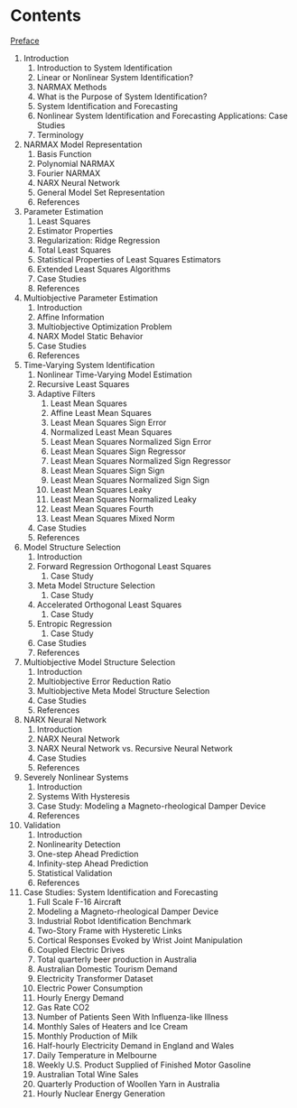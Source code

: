 # Contents

[Preface](preface.md)

1. Introduction
    1. Introduction to System Identification
    2. Linear or Nonlinear System Identification?
    3. NARMAX Methods
    4. What is the Purpose of System Identification?
    5. System Identification and Forecasting
    6. Nonlinear System Identification and Forecasting Applications: Case Studies
    7. Terminology
2. NARMAX Model Representation
    1. Basis Function
    2. Polynomial NARMAX
    3. Fourier NARMAX
    4. NARX Neural Network
    5. General Model Set Representation
    6. References
3. Parameter Estimation
    1. Least Squares
    2. Estimator Properties
    3. Regularization: Ridge Regression
    4. Total Least Squares
    5. Statistical Properties of Least Squares Estimators
    6. Extended Least Squares Algorithms
    7. Case Studies
    8. References
4. Multiobjective Parameter Estimation
    1. Introduction
    2. Affine Information
    3. Multiobjective Optimization Problem
    4. NARX Model Static Behavior
    5. Case Studies
    6. References
5. Time-Varying System Identification
    1. Nonlinear Time-Varying Model Estimation
    2. Recursive Least Squares
    3. Adaptive Filters
        1. Least Mean Squares
        2. Affine Least Mean Squares
        3. Least Mean Squares Sign Error
        4. Normalized Least Mean Squares
        5. Least Mean Squares Normalized Sign Error
        6. Least Mean Squares Sign Regressor
        7. Least Mean Squares Normalized Sign Regressor
        8. Least Mean Squares Sign Sign
        9. Least Mean Squares Normalized Sign Sign
        10. Least Mean Squares Leaky
        11. Least Mean Squares Normalized Leaky
        12. Least Mean Squares Fourth
        13. Least Mean Squares Mixed Norm
    4. Case Studies
    5. References
6. Model Structure Selection
    1. Introduction
    2. Forward Regression Orthogonal Least Squares
        1. Case Study
    3. Meta Model Structure Selection
        1. Case Study
    4. Accelerated Orthogonal Least Squares
        1. Case Study
    5. Entropic Regression
        1. Case Study
    6. Case Studies
    7. References
7. Multiobjective Model Structure Selection
    1. Introduction
    2. Multiobjective Error Reduction Ratio
    3. Multiobjective Meta Model Structure Selection
    4. Case Studies
    5. References
8. NARX Neural Network
    1. Introduction
    2. NARX Neural Network
    3. NARX Neural Network vs. Recursive Neural Network
    4. Case Studies
    5. References
9. Severely Nonlinear Systems
    1. Introduction
    2. Systems With Hysteresis
    3. Case Study: Modeling a Magneto-rheological Damper Device
    4. References
10. Validation
    1. Introduction
    2. Nonlinearity Detection
    3. One-step Ahead Prediction
    4. Infinity-step Ahead Prediction
    5. Statistical Validation
    6. References
11. Case Studies: System Identification and Forecasting
    1. Full Scale F-16 Aircraft
    2. Modeling a Magneto-rheological Damper Device
    3. Industrial Robot Identification Benchmark
    4. Two-Story Frame with Hysteretic Links
    5. Cortical Responses Evoked by Wrist Joint Manipulation
    6. Coupled Electric Drives
    7. Total quarterly beer production in Australia
    8. Australian Domestic Tourism Demand
    9. Electricity Transformer Dataset
    10. Electric Power Consumption
    11. Hourly Energy Demand
    12. Gas Rate CO2
    13. Number of Patients Seen With Influenza-like Illness
    14. Monthly Sales of Heaters and Ice Cream
    15. Monthly Production of Milk
    16. Half-hourly Electricity Demand in England and Wales
    17. Daily Temperature in Melbourne
    18. Weekly U.S. Product Supplied of Finished Motor Gasoline
    19. Australian Total Wine Sales
    20. Quarterly Production of Woollen Yarn in Australia
    21. Hourly Nuclear Energy Generation
